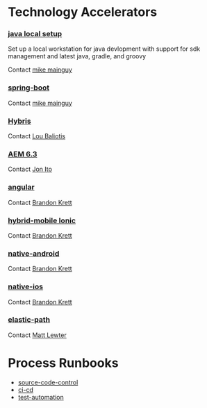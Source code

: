# Technology Accelerators
### [java local setup](https://innersource.accenture.com/projects/DQT/repos/java-local-setup)
Set up a local workstation for java devlopment with support for sdk management and latest java, gradle, and groovy

Contact [mike mainguy](https://people.accenture.com/people/user/michael.mainguy)
### [spring-boot](https://innersource.accenture.com/projects/DQT/repos/spring-boot) 
Contact [mike mainguy](https://people.accenture.com/people/user/michael.mainguy)
### [Hybris](https://innersource.accenture.com/projects/A1129/repos/hybris-quickstart/browse) 
Contact [Lou Baliotis](https://people.accenture.com/People/user/louis.baliotis)
### [AEM 6.3](https://innersource.accenture.com/projects/GSKDO/repos/aem_install_author_publish/browse)  
Contact [Jon Ito](https://people.accenture.com/People/user/jon.ito)
### [angular](https://innersource.accenture.com/projects/NEW/repos/newao-angular/browse)  
Contact [Brandon Krett]()
### [hybrid-mobile Ionic](https://innersource.accenture.com/projects/A3050/repos/ionic2-app-sample/browse)  
Contact [Brandon Krett](https://people.accenture.com/People/user/brandon.krett)
### [native-android]()  
Contact [Brandon Krett](https://people.accenture.com/People/user/brandon.krett)
### [native-ios]()  
Contact [Brandon Krett](https://people.accenture.com/People/user/brandon.krett)
### [elastic-path](https://innersource.accenture.com/projects/EPB)  
Contact [Matt Lewter](https://people.accenture.com/People/user/matthew.lewter)

# Process Runbooks
* [source-code-control]()
* [ci-cd]()
* [test-automation]()